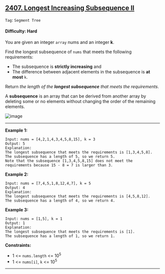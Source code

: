 ## [2407. Longest Increasing Subsequence II](https://leetcode.com/problems/longest-increasing-subsequence-ii/)

```Tag```: ```Segment Tree```

#### Difficulty: Hard

You are given an integer ```array``` nums and an integer __k__.

Find the longest subsequence of ```nums``` that meets the following requirements:

- The subsequence is __strictly increasing__ and
- The difference between adjacent elements in the subsequence is __at most__ ```k```.

Return _the length of the __longest subsequence__ that meets the requirements_.

A __subsequence__ is an array that can be derived from another array by deleting some or no elements without changing the order of the remaining elements.

![image](https://github.com/quananhle/Python/assets/35042430/fedf17b5-0442-49e8-baaa-5d28fb3626e2)

---

__Example 1:__
```
Input: nums = [4,2,1,4,3,4,5,8,15], k = 3
Output: 5
Explanation:
The longest subsequence that meets the requirements is [1,3,4,5,8].
The subsequence has a length of 5, so we return 5.
Note that the subsequence [1,3,4,5,8,15] does not meet the requirements because 15 - 8 = 7 is larger than 3.
```

__Example 2:__
```
Input: nums = [7,4,5,1,8,12,4,7], k = 5
Output: 4
Explanation:
The longest subsequence that meets the requirements is [4,5,8,12].
The subsequence has a length of 4, so we return 4.
```

__Example 3:__
```
Input: nums = [1,5], k = 1
Output: 1
Explanation:
The longest subsequence that meets the requirements is [1].
The subsequence has a length of 1, so we return 1.
```

__Constraints:__

- 1 <= ```nums.length``` <= 10<sup>5</sup>
- 1 <= ```nums[i]```, ```k``` <= 10<sup>5</sup>

---
